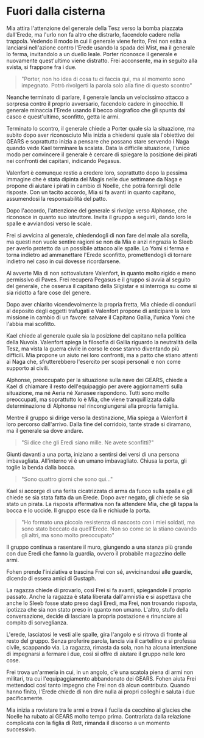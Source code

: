 # Fuori dalla cisterna

Mia attira l'attenzione del generale della Tesz verso la bomba piazzata dall'Erede, ma l'urlo non fa altro che distrarlo, facendolo cadere nella trappola. Vedendo il modo in cui il generale viene ferito, Frei non esita a lanciarsi nell'azione contro l'Erede usando la spada dei Mist, ma il generale lo ferma, invitandolo a un duello leale. Porter riconosce il generale e nuovamente quest'ultimo viene distratto. Frei acconsente, ma in seguito alla svista, si frappone fra i due.

> "Porter, non ho idea di cosa tu ci faccia qui, ma al momento sono impegnato. Potrò rivolgerti la parola solo alla fine di questo scontro"

Neanche terminato di parlare, il generale lancia un velocissimo attacco a sorpresa contro il proprio avversario, facendolo cadere in ginocchio. Il generale minaccia l'Erede usando il becco olografico che gli spunta dal casco e quest'ultimo, sconfitto, getta le armi.

Terminato lo scontro, il generale chiede a Porter quale sia la situazione, ma subito dopo aver riconosciuto Mia inizia a chiedersi quale sia l'obiettivo dei GEARS e soprattutto inizia a pensare che possano stare servendo i Naga quando vede Kael terminare la scalata. Data la difficile situazione, l'unico modo per convincere il generale è cercare di spiegare la posizione dei pirati nei confronti dei capitani, indicando Pegasus. 

Valenfort è comunque restio a credere loro, soprattutto dopo la pessima immagine che è stata dipinta del Magis nelle due settimane da Naga e propone di aiutare i pirati in cambio di Noelle, che potrà fornirgli delle risposte. Con un tacito accordo, Mia si fa avanti in quanto capitano, assumendosi la responsabilità del patto.

Dopo l'accordo, l'attenzione del generale si rivolge verso Alphonse, che riconosce in quanto suo istruttore. Invita il gruppo a seguirli, dando loro le spalle e avviandosi verso le scale.

Frei si avvicina al generale, chiedendogli di non fare del male alla sorella, ma questi non vuole sentire ragioni se non da Mia e anzi ringrazia lo Sleeb per averlo protetto da un possibile attacco alle spalle. Lo Yomi si ferma e torna indietro ad ammanettare l'Erede sconfitto, promettendogli di tornare indietro nel caso in cui dovesse ricordarsene.

Al avverte Mia di non sottovalutare Valenfort, in quanto molto rigido e meno permissivo di Paves. Frei recupera Pegasus e il gruppo si avvia al seguito del generale, che osserva il capitano della Silgistar e si interroga su come si sia ridotto a fare cose del genere.

Dopo aver chiarito vicendevolmente la propria fretta, Mia chiede di condurli al deposito degli oggetti trafugati e Valenfort propone di anticipare la loro missione in cambio di un favore: salvare il Capitano Gallia, l'unica Yomi che l'abbia mai scofitto.

Kael chiede al generale quale sia la posizione del capitano nella politica della Nuvola. Valenfort spiega la filosofia di Gallia riguardo la neutralità della Tesz, ma vista la guerra civile in corso le cose stanno diventando più difficili. Mia propone un aiuto nei loro confronti, ma a patto che stiano attenti ai Naga che, sfrutterebbero l'esercito per scopi personali e non come supporto ai civili.

Alphonse, preoccupato per la situazione sulla nave dei GEARS, chiede a Kael di chiamare il resto dell'equipaggio per avere aggiornamenti sulla situazione, ma né Aeria né Xanasee rispondono. Tutti sono molto preoccupati, ma soprattutto lo è Mia, che viene tranquillizzata dalla determinazione di Alphonse nel rincongiungersi alla propria famiglia.

Mentre il gruppo si dirige verso la destinazione, Mia spiega a Valenfort il loro percorso dall'arrivo. Dalla fine del corridoio, tante strade si diramano, ma il generale sa dove andare.

> "Si dice che gli Eredi siano mille. Ne avete sconfitti?"

Giunti davanti a una porta, iniziano a sentirsi dei versi di una persona imbavagliata. All'interno vi è un umano imbavagliato. Chiusa la porta, gli toglie la benda dalla bocca.

> "Sono quattro giorni che sono qui..."

Kael si accorge di una ferita cicatrizzata di arma da fuoco sulla spalla e gli chiede se sia stata fatta da un Erede. Dopo aver negato, gli chiede se sia stato un pirata. La risposta affermativa non fa attendere Mia, che gli tappa la bocca e lo uccide. Il gruppo esce da lì e richiude la porta. 

> "Ho formato una piccola resistenza di nascosto con i miei soldati, ma sono stato beccato da quell'Erede. Non so come se la stiano cavando gli altri, ma sono molto preoccupato"

Il gruppo continua a rasentare il muro, giungendo a una stanza più grande con due Eredi che fanno la guardia, ovvero il probabile magazzino delle armi.

Fohen prende l'iniziativa e trascina Frei con sé, avvicinandosi alle guardie, dicendo di essera amici di Gustaph.

La ragazza chiede di provarlo, così Frei si fa avanti, spiegandole il proprio passato. Anche la ragazza è stata liberata dall'amnistia e si aspettava che anche lo Sleeb fosse stato preso dagli Eredi, ma Frei, non trovando risposta, ipotizza che sia non stato preso in quanto non umano. L'altro, stufo della conversazione, decide di lasciare la propria postazione e rinunciare al compito di sorveglianza. 

L'erede, lasciatosi le vesti alle spalle, gira l'angolo e si ritrova di fronte al resto del gruppo. Senza proferire parola, lancia via il cartellino e si professa civile, scappando via. La ragazza, rimasta da sola, non ha alcuna intenzione di impegnarsi a fermare i due, così si offre di aiutare il gruppo nelle loro cose.

Frei trova un'armeria in cui, in un angolo, c'è una scatola piena di armi non militari, tra cui l'equipaggiamento abbandonato dei GEARS. Fohen aiuta Frei mettendoci così tanto impegno che Frei non dà alcun contributo. Quando hanno finito, l'Erede chiede di non dire nulla ai propri colleghi e saluta i due pacificamente.

Mia inizia a rovistare tra le armi e trova il fucila da cecchino al glacies che Noelle ha rubato ai GEARS molto tempo prima. Contrariata dalla relazione complicata con la figlia di Rett, rimanda il discorso a un momento successivo.
